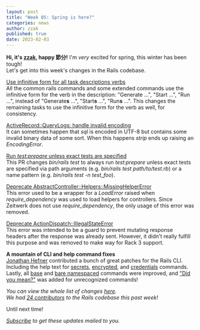 ```yaml
---
layout: post
title: "Week 05: Spring is here?"
categories: news
author: zzak
published: true
date: 2023-02-03
---
```


**Hi, it's [zzak](https://github.com/zzak), happy 節分!** I'm *very* excited for spring, this winter has been tough!  
Let's get into this week's changes in the Rails codebase.
  

[Use infinitive form for all task descriptions verbs](https://github.com/rails/rails/pull/47215)  
All the common rails commands and some extended commands use the infinitive form for the verb in the description:
"Generate ...", "Start ...", "Run ...", instead of "Generate**s** ...", "Start**s** ...", "Run**s** ...".
This changes the remaining tasks to use the infinitive form for the verb as well, for consistency.
  

[ActiveRecord::QueryLogs: handle invalid encoding](https://github.com/rails/rails/pull/47214)  
It can sometimes happen that _sql_ is encoded in UTF-8 but contains some invalid binary data of some sort.
When this happens _strip_ ends up raising an _EncodingError_.
  

[Run _test:prepare_ unless exact tests are specified](https://github.com/rails/rails/pull/47210)  
This PR changes _bin/rails test_ to always run _test:prepare_ unless exact tests are specified via path arguments (e.g. _bin/rails test path/to/test.rb_) or a name pattern (e.g. _bin/rails test -n test_foo_).
  

[Deprecate AbstractController::Helpers::MissingHelperError](https://github.com/rails/rails/pull/47199)  
This error used to be a wrapper for a _LoadError_ raised when _require_dependency_ was used to load helpers for controllers.
Since Zeitwerk does not use _require_dependency_, the only usage of this error was removed.
  

[Deprecate ActionDispatch::IllegalStateError](https://github.com/rails/rails/pull/47091)  
This error was intended to be a guard to prevent mutating response headers after the response was already sent.
However, it didn't really fulfill this purpose and was removed to make way for Rack 3 support.
  

**A mountain of CLI and help command fixes**  
[Jonathan Hefner](https://github.com/jonathanhefner) contributed a bunch
of great patches for the Rails CLI.
Including the help text for [secrets](https://github.com/rails/rails/pull/47237),
[encrypted](https://github.com/rails/rails/pull/47236), and
[credentials](https://github.com/rails/rails/pull/47235) commands.
Lastly, all [base](https://github.com/rails/rails/pull/47234)
and [bare namespaced](https://github.com/rails/rails/pull/47211) commands were improved,
and ["Did you mean?"](https://github.com/rails/rails/pull/47208) was added for unrecognized commands!


_You can view the whole list of changes [here](https://github.com/rails/rails/compare/@%7B2023-01-27%7D...main@%7B2023-02-03%7D)._  
_We had [24 contributors](https://contributors.rubyonrails.org/contributors/in-time-window/20230127-20230203) to the Rails codebase this past week!_

Until next time!  

_[Subscribe](https://world.hey.com/this.week.in.rails) to get these updates mailed to you._
